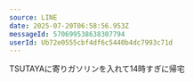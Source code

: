 ```yaml
---
source: LINE
date: 2025-07-20T06:58:56.953Z
messageId: 570699538638307794
userId: Ub72e0555cbf4df6c5440b4dc7993c71d
---
```


TSUTAYAに寄りガソリンを入れて14時すぎに帰宅